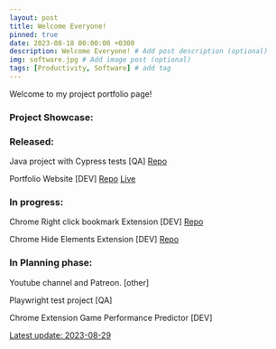 ```yaml
---
layout: post
title: Welcome Everyone!
pinned: true
date: 2023-08-18 00:00:00 +0300
description: Welcome Everyone! # Add post description (optional)
img: software.jpg # Add image post (optional)
tags: [Productivity, Software] # add tag
---
```

Welcome to my project portfolio page!

### Project Showcase:

### Released:

Java project with Cypress tests [QA]
[Repo](https://github.com/PowerOf/spring-petclinic-fork)

Portfolio Website [DEV]
[Repo](https://github.com/PowerOf/powerof.github.io) [Live](https://powerof.github.io/)

### In progress:

Chrome Right click bookmark Extension [DEV]
[Repo](https://github.com/PowerOf/Chrome-Right-Click-Bookmark-Extension)

Chrome Hide Elements Extension [DEV]
[Repo](https://github.com/PowerOf/Chrome-Hide-elements-extension)

### In Planning phase:

Youtube channel and Patreon. [other]

Playwright test project [QA]

Chrome Extension Game Performance Predictor [DEV]

[Latest update: 2023-08-29](/_posts/2023-08-29-multiple%20project%20updates.markdown)
